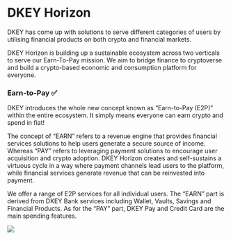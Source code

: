 # DKEY Horizon

DKEY has come up with solutions to serve different categories of users by utilising financial products on both crypto and financial markets.



DKEY Horizon is building up a sustainable ecosystem across two verticals to serve our Earn-To-Pay mission. We aim to bridge finance to cryptoverse and build a crypto-based economic and consumption platform for everyone.



### Earn-to-Pay ✅

DKEY introduces the whole new concept known as “Earn-to-Pay (E2P)” within the entire ecosystem. It simply means everyone can earn crypto and spend in fiat!

The concept of “EARN” refers to a revenue engine that provides financial services solutions to help users generate a secure source of income. Whereas “PAY” refers to leveraging payment solutions to encourage user acquisition and crypto adoption. DKEY Horizon creates and self-sustains a virtuous cycle in a way where payment channels lead users to the platform, while financial services generate revenue that can be reinvested into payment.

We offer a range of E2P services for all individual users. The “EARN” part is derived from DKEY Bank services including Wallet, Vaults, Savings and Financial Products. As for the “PAY” part, DKEY Pay and Credit Card are the main spending features.



![](../.gitbook/assets/Earn-to-Pay\_services.JPG)



